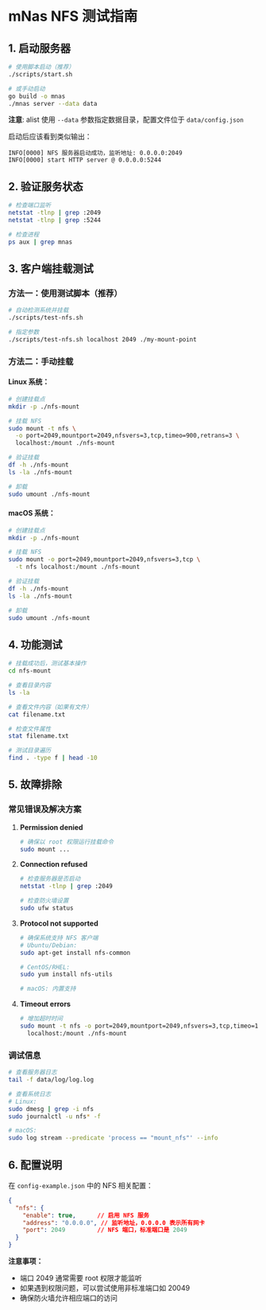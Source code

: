 # mNas NFS 测试指南

## 1. 启动服务器

```bash
# 使用脚本启动（推荐）
./scripts/start.sh

# 或手动启动
go build -o mnas
./mnas server --data data
```

**注意**: alist 使用 `--data` 参数指定数据目录，配置文件位于 `data/config.json`

启动后应该看到类似输出：
```
INFO[0000] NFS 服务器启动成功，监听地址: 0.0.0.0:2049
INFO[0000] start HTTP server @ 0.0.0.0:5244
```

## 2. 验证服务状态

```bash
# 检查端口监听
netstat -tlnp | grep :2049
netstat -tlnp | grep :5244

# 检查进程
ps aux | grep mnas
```

## 3. 客户端挂载测试

### 方法一：使用测试脚本（推荐）
```bash
# 自动检测系统并挂载
./scripts/test-nfs.sh

# 指定参数
./scripts/test-nfs.sh localhost 2049 ./my-mount-point
```

### 方法二：手动挂载

#### Linux 系统：
```bash
# 创建挂载点
mkdir -p ./nfs-mount

# 挂载 NFS
sudo mount -t nfs \
  -o port=2049,mountport=2049,nfsvers=3,tcp,timeo=900,retrans=3 \
  localhost:/mount ./nfs-mount

# 验证挂载
df -h ./nfs-mount
ls -la ./nfs-mount

# 卸载
sudo umount ./nfs-mount
```

#### macOS 系统：
```bash
# 创建挂载点
mkdir -p ./nfs-mount

# 挂载 NFS
sudo mount -o port=2049,mountport=2049,nfsvers=3,tcp \
  -t nfs localhost:/mount ./nfs-mount

# 验证挂载
df -h ./nfs-mount
ls -la ./nfs-mount

# 卸载
sudo umount ./nfs-mount
```

## 4. 功能测试

```bash
# 挂载成功后，测试基本操作
cd nfs-mount

# 查看目录内容
ls -la

# 查看文件内容（如果有文件）
cat filename.txt

# 检查文件属性
stat filename.txt

# 测试目录遍历
find . -type f | head -10
```

## 5. 故障排除

### 常见错误及解决方案

1. **Permission denied**
   ```bash
   # 确保以 root 权限运行挂载命令
   sudo mount ...
   ```

2. **Connection refused**
   ```bash
   # 检查服务器是否启动
   netstat -tlnp | grep :2049

   # 检查防火墙设置
   sudo ufw status
   ```

3. **Protocol not supported**
   ```bash
   # 确保系统支持 NFS 客户端
   # Ubuntu/Debian:
   sudo apt-get install nfs-common

   # CentOS/RHEL:
   sudo yum install nfs-utils

   # macOS: 内置支持
   ```

4. **Timeout errors**
   ```bash
   # 增加超时时间
   sudo mount -t nfs -o port=2049,mountport=2049,nfsvers=3,tcp,timeo=1800,retrans=5 \
     localhost:/mount ./nfs-mount
   ```

### 调试信息

```bash
# 查看服务器日志
tail -f data/log/log.log

# 查看系统日志
# Linux:
sudo dmesg | grep -i nfs
sudo journalctl -u nfs* -f

# macOS:
sudo log stream --predicate 'process == "mount_nfs"' --info
```

## 6. 配置说明

在 `config-example.json` 中的 NFS 相关配置：

```json
{
  "nfs": {
    "enable": true,      // 启用 NFS 服务
    "address": "0.0.0.0", // 监听地址，0.0.0.0 表示所有网卡
    "port": 2049         // NFS 端口，标准端口是 2049
  }
}
```

**注意事项：**
- 端口 2049 通常需要 root 权限才能监听
- 如果遇到权限问题，可以尝试使用非标准端口如 20049
- 确保防火墙允许相应端口的访问